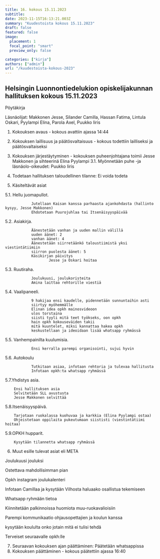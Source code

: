 ```yaml
---
title: 16. kokous 15.11.2023
subtitle: 
date: 2023-11-15T16:13:21.003Z
summary: "Kuudestoista kokous 15.11.2023"
draft: false
featured: false
image:
  placement: 1
  focal_point: "smart"
  preview_only: false

categories: ["kirja"]
authors: ["admin"]
url: "/kuudestoista-kokous-2023"
---
```


## Helsingin Luonnontiedelukion opiskelijakunnan hallituksen kokous 15.11.2023
Pöytäkirja

Läsnäolijat: Makkonen Jesse, Silander Camilla, Hassan Fatima, Lintula Oskari, Pyylampi Elina, Parola Axel, Puukko Iiris



1. Kokouksen avaus - kokous avattiin ajassa 14:44
2. Kokouksen laillisuus ja päätösvaltaisuus - kokous todettiin lailliseksi ja
päätösvaltaiseksi
3. Kokouksen järjestäytyminen - kokouksen puheenjohtajana toimii Jesse Makkonen  ja sihteerinä Elina Pyylampi
3.1. Myönnetään puhe -ja läsnäolo-oikeudet: Puukko Iiris
4. Todetaan hallituksen taloudellinen tilanne: Ei voida todeta

5. Käsiteltävät asiat
	
5.1. Hellu juomapullot.
                
                Jutellaan Kaisan kanssa parhaasta ajankohdasta (hallinto kysyy, Jesse Makkonen)
                Ehdotetaan Puurojuhlaa tai Itsenäisyyspäivää

5.2. Asiakirja.
                
                Äänestetään vanhan ja uuden mallin välillä
                uuden äänet: 2
                vanhan äänet: 4
                Äänestetään siirretäänkö taloustiimistä yksi viestintätiimiin
                siirron puolesta äänet: 5
                Käsikirjan päivitys
                        Jesse ja Oskari hoitaa
5.3. Ruutiraha.

                Joulukuusi, joulukoristeita
                Amina laittaa rehtorille viestiä

5.4. Vaalipaneeli. 

                9 hakijaa ensi kaudelle, pidennetään sunnuntaihin asti
                siirtyy myöhemmälle
                Elinan idea opkh mainosvideoon
                ulos torstaina
                siisti tyyli mitä teet työkseks, oon opkh
                hain opkh kokouseväiden takii
                mitä kuuntelet, miksi kannattaa hakea opkh
                keskustellaan ja ideoidaan lisää whatsapp ryhmässä

5.5. Vanhempainilta kuulumisia.
                
                Ensi kerralla parempi organisointi, sujui hyvin

5.6. Autokoulu

                Tutkitaan asiaa, infotaan rehtoria ja tulevaa hallitusta
                Infotaan opkh:ta whatsapp ryhmässä

5.7.Yhdistys asia.

        Ensi hallituksen asia
        Selvitetään SLL avustusta
        Jesse Makkonen selvittää

5.8.Itsenäisyyspäivä.

        Tarjotaan ruokalassa kuohuvaa ja karkkia (Elina Pyylampi ostaa)
        Ohjeistetaan oppilaita pukeutumaan siististi (viestintätiimi hoitaa)

5.9.OPKH hupparit.
        
        Kysytään tilannetta whatsapp ryhmässä

	
6. Muut esille tulevat asiat eli META

Joulukuusi jouluksi

Ostettava mahdollisimman pian

Opkh instagram joulukalenteri

Infotaan Camillaa ja kysytään Vilhosta haluaako osallistua 
tekemiseen

Whatsapp ryhmään tietoa

Kiinnitetään palkinnoissa huomiota muu-ruokavalioisiin

Parempi kommunikaatio ohjausopettajien ja koulun kanssa

kysytään koululta onko jotain mitä ei tulisi tehdä

Terveiset seuraavalle opkh:lle


7. Seuraavan kokouksen ajan päättäminen: Päätetään whatsappissa
8. Kokouksen päättäminen - kokous päätettiin ajassa 16:40











